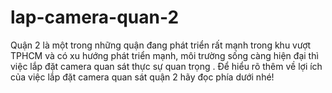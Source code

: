 # lap-camera-quan-2
Quận 2 là một trong những quận đang phát triển rất mạnh trong khu vượt TPHCM và có xu hướng phát triển mạnh, môi trường sống càng hiện đại thì việc lắp đặt camera quan sát thực sự quan trọng . Để hiểu rõ thêm về lợi ích của việc lắp đặt camera quan sát quận 2 hãy đọc phía dưới nhé!
